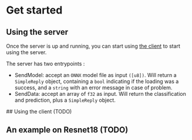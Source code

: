 # Get started

## Using the server

Once the server is up and running, you can start using [the client](https://github.com/mithril-security/mithril-inference-client/tree/build_with_cmake#usgage) to start using the server.

The server has two entrypoints :
* SendModel: accept an ```ONNX``` model file as input ```([u8])```. Will return a ```SimpleReply``` object, containing a ```bool``` indicating if the loading was a success, and a ```string``` with an error message in case of problem.
* SendData: accept an array of ```f32``` as input. Will return the classification and prediction, plus a ```SimpleReply``` object.

## Using the client (TODO)

## An example on Resnet18 (TODO)

